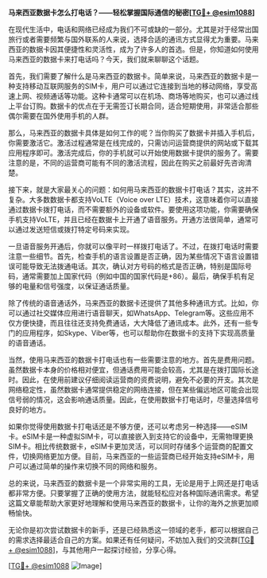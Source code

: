 **马来西亚数据卡怎么打电话？——轻松掌握国际通信的秘密[[TG💪+ @esim1088](https://t.me/s/esim1088)]**

在现代生活中，电话和网络已经成为我们不可或缺的一部分。尤其是对于经常出国旅行或者需要频繁与国外联系的人来说，选择合适的通讯方式显得尤为重要。马来西亚的数据卡因其便捷性和灵活性，成为了许多人的首选。但是，你知道如何使用马来西亚的数据卡来打电话吗？今天，我们就来聊聊这个话题。

首先，我们需要了解什么是马来西亚的数据卡。简单来说，马来西亚的数据卡是一种支持移动互联网服务的SIM卡，用户可以通过它连接到当地的移动网络，享受高速上网、视频通话等功能。这种卡通常可以在机场、商场等地购买，也可以通过线上平台订购。数据卡的优点在于无需签订长期合同，适合短期使用，非常适合那些偶尔需要在国外使用手机的人群。

那么，马来西亚的数据卡具体是如何工作的呢？当你购买了数据卡并插入手机后，你需要激活它。激活过程通常是在线完成的，只需访问运营商提供的网站或下载其应用程序即可。激活完成后，你的手机就可以开始使用数据卡提供的服务了。需要注意的是，不同的运营商可能有不同的激活流程，因此在购买之前最好先咨询清楚。

接下来，就是大家最关心的问题：如何用马来西亚的数据卡打电话？其实，这并不复杂。大多数数据卡都支持VoLTE（Voice over LTE）技术，这意味着你可以直接通过数据卡拨打电话，而不需要额外的设备或软件。要使用这项功能，你需要确保手机支持VoLTE，并且已经在数据卡上开通了语音服务。开通方法很简单，通常可以通过发送短信或拨打特定号码来实现。

一旦语音服务开通后，你就可以像平时一样拨打电话了。不过，在拨打电话时需要注意一些细节。首先，检查手机的语言设置是否正确，因为某些情况下语言设置错误可能导致无法拨通电话。其次，确认对方号码的格式是否正确，特别是国际号码，通常需要加上国家代码（例如中国的国家代码是+86）。最后，确保手机有足够的电量和信号强度，以保证通话质量。

除了传统的语音通话外，马来西亚的数据卡还提供了其他多种通讯方式。比如，你可以通过社交媒体应用进行语音聊天，如WhatsApp、Telegram等。这些应用不仅方便快捷，而且往往还支持免费通话，大大降低了通讯成本。此外，还有一些专门的应用程序，如Skype、Viber等，也可以帮助你在数据卡的支持下实现高质量的语音通话。

当然，使用马来西亚的数据卡打电话也有一些需要注意的地方。首先是费用问题。虽然数据卡本身的价格相对便宜，但通话费用可能会较高，尤其是在拨打国际长途时。因此，在使用前建议仔细阅读运营商的资费说明，避免不必要的开支。其次是网络稳定性，虽然数据卡通常提供稳定的网络连接，但在某些偏远地区可能会出现信号弱的情况，这会影响通话质量。因此，在使用数据卡打电话时，尽量选择信号良好的地方。

如果你觉得使用数据卡打电话还是不够方便，还可以考虑另一种选择——eSIM卡。eSIM卡是一种虚拟SIM卡，可以直接嵌入到支持它的设备中，无需物理更换SIM卡。相比传统数据卡，eSIM卡更加灵活，可以同时存储多个运营商的配置文件，切换网络更加方便。目前，马来西亚的一些运营商已经开始支持eSIM卡，用户可以通过简单的操作来切换不同的网络和服务。

总的来说，马来西亚的数据卡是一个非常实用的工具，无论是用于上网还是打电话都非常方便。只要掌握了正确的使用方法，就能轻松应对各种国际通讯需求。希望这篇文章能帮助大家更好地理解和使用马来西亚的数据卡，让你的海外之旅更加顺畅愉快。

无论你是初次尝试数据卡的新手，还是已经熟悉这一领域的老手，都可以根据自己的需求选择最适合自己的方案。如果还有任何疑问，不妨加入我们的交流群[[TG💪+ @esim1088](https://t.me/s/esim1088)]，与其他用户一起探讨经验，分享心得。

[[TG💪+ @esim1088](https://t.me/s/esim1088) ![Image](https://i.postimg.cc/4NQfJmqS/Snipaste-2025-05-13-00-14-12.png)]